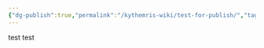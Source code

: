 ```yaml
---
{"dg-publish":true,"permalink":"/kythemris-wiki/test-for-publish/","tags":["gardenEntry"]}
---
```


test test